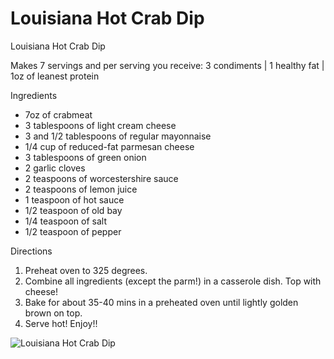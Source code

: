 # Louisiana Hot Crab Dip

Louisiana Hot Crab Dip

Makes 7 servings and per serving you receive:
3 condiments | 1 healthy fat | 1oz of leanest protein

Ingredients
- 7oz of crabmeat
- 3 tablespoons of light cream cheese
- 3 and 1/2 tablespoons of regular mayonnaise
- 1/4 cup of reduced-fat parmesan cheese
- 3 tablespoons of green onion
- 2 garlic cloves
- 2 teaspoons of worcestershire sauce
- 2 teaspoons of lemon juice
- 1 teaspoon of hot sauce
- 1/2 teaspoon of old bay
- 1/4 teaspoon of salt
- 1/2 teaspoon of pepper

Directions
1. Preheat oven to 325 degrees.
2. Combine all ingredients (except the parm!) in a casserole dish. Top with cheese!
3. Bake for about 35-40 mins in a preheated oven until lightly golden brown on top. 
4. Serve hot! Enjoy!!

![Louisiana Hot Crab Dip](./Louisiana%20Hot%20Crab%20Dip.png)

